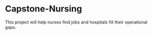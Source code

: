 # Capstone-Nursing

This project will help nurses find jobs and hospitals fill their operational gaps.
